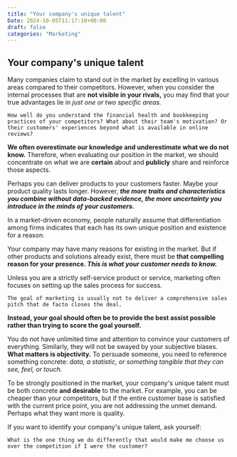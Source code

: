 ```yaml
---
title: "Your company's unique talent"
Date: 2024-10-05T11:17:10+00:00
draft: false
categories: "Marketing"
---
```

## Your company's unique talent

Many companies claim to stand out in the market by excelling in various areas compared to their competitors. However, when you consider the internal processes that are **not visible in your rivals,** you may find that your true advantages lie in *just one or two specific areas.*

`How well do you understand the financial health and bookkeeping practices of your competitors? What about their team's motivation? Or their customers' experiences beyond what is available in online reviews?`

**We often overestimate our knowledge and underestimate what we do not know.** Therefore, when evaluating our position in the market, we should concentrate on what we are **certain** about and **publicly** share and reinforce those aspects.

Perhaps you can deliver products to your customers faster. Maybe your product quality lasts longer. However, ***the more traits and characteristics you combine without data-backed evidence, the more uncertainty you introduce in the minds of your customers.***

In a market-driven economy, people naturally assume that differentiation among firms indicates that each has its own unique position and existence for a reason.

Your company may have many reasons for existing in the market. But if other products and solutions already exist, there must be **that compelling reason for your presence. *This is what your customer needs to know.***

Unless you are a strictly self-service product or service, marketing often focuses on setting up the sales process for success.

`The goal of marketing is usually not to deliver a comprehensive sales pitch that de facto closes the deal.`

**Instead, your goal should often be to provide the best assist possible rather than trying to score the goal yourself.**

You do not have unlimited time and attention to convince your customers of everything. Similarly, they will not be swayed by your subjective biases. **What matters is objectivity.** To persuade someone, you need to reference something concrete: *data, a statistic, or something tangible that they can see, feel, or touch.*

To be strongly positioned in the market, your company's unique talent must be both concrete **and desirable** to the market. For example, you can be cheaper than your competitors, but if the entire customer base is satisfied with the current price point, you are not addressing the unmet demand. Perhaps what they want more is quality.

If you want to identify your company's unique talent, ask yourself:

`What is the one thing we do differently that would make me choose us over the competition if I were the customer?`
